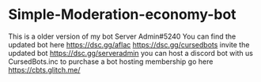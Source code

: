 # Simple-Moderation-economy-bot
This is a older version of my bot Server Admin#5240
You can find the updated bot here
https://dsc.gg/aflac
https://dsc.gg/cursedbots
invite the updated bot
https://dsc.gg/serveradmin
you can host a discord bot with us 
CursedBots.inc
to purchase a bot hosting membership go here
https://cbts.glitch.me/

